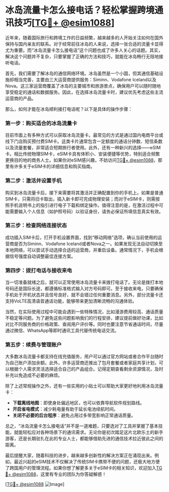 # 冰岛流量卡怎么接电话？轻松掌握跨境通讯技巧[[TG💪+ @esim1088](https://t.me/s/esim1088)]

近年来，随着国际旅行和跨境工作的日益频繁，越来越多的人开始关注如何在国外保持与国内亲友的联系。对于经常前往冰岛的人来说，选择一张合适的流量卡显得尤为重要。而“冰岛流量卡怎么接电话”这个问题也成了许多人关心的话题。其实，解决这个问题并不复杂，只要掌握了正确的方法和技巧，就能在冰岛畅行无阻地接听电话。

首先，我们需要了解冰岛的通信网络环境。冰岛虽然是一个小国，但其通信基础设施却相当完善，主要由三大运营商提供服务：Siminn、Vodafone Iceland以及Nova。这三家运营商覆盖了冰岛的主要城市和旅游景点，确保用户可以随时随地享受稳定的通话和数据服务。因此，在选择冰岛流量卡时，建议优先考虑这些主流运营商的产品。

那么，如何才能在冰岛顺利接打电话呢？以下是具体的操作步骤：

### **第一步：购买适合的冰岛流量卡**
目前市面上有多种方式可以获取冰岛流量卡。最常见的方式是通过国内电商平台或线下门店购买预付费SIM卡。这类卡片通常包含一定额度的通话分钟数、短信条数以及流量套餐，非常适合短期旅行者使用。此外，还有一种新兴的选择——eSIM卡。相比传统物理SIM卡，eSIM卡具有体积小、安装便捷等优势，特别适合频繁更换目的地的商务人士。如果你对eSIM感兴趣，不妨访问[TG💪+ @esim1088](https://t.me/s/esim1088)，那里有许多关于eSIM卡的详细信息和购买指南。

### **第二步：激活并设置手机**
购买到冰岛流量卡后，接下来需要将其激活并正确配置到你的手机上。如果是普通SIM卡，只需将旧卡取出，插入新卡即可完成物理安装；而对于eSIM卡，则需按照手机说明书上的指引进行电子下载和绑定操作。值得注意的是，在激活过程中可能需要输入个人信息（如护照号码）以验证身份，请务必保证所填信息真实有效。

### **第三步：检查网络连接状态**
成功插入SIM卡后，打开手机设置界面，找到“移动网络”选项，确认当前使用的运营商是否为Siminn、Vodafone Iceland或者Nova之一。如果发现无法自动切换至本地网络，可以尝试手动选择合适的运营商，并重启设备。通常情况下，手机会根据信号强度自动调整最佳连接方案。

### **第四步：拨打电话与接收来电**
当一切准备就绪之后，就可以正常使用冰岛流量卡来拨打电话了。无论是拨打本地号码还是国际长途，都遵循标准格式输入对方号码即可。至于接收来电，只要确保手机处于开机状态并且信号良好，就不会错过任何重要消息。另外，部分流量卡还支持VoLTE高清语音通话功能，能够带来更加清晰流畅的沟通体验。

当然，在实际使用过程中可能会遇到一些特殊情况，比如漫游费用较高、通话质量不稳定等问题。为了避免这些问题影响我们的行程安排，建议提前做好功课，比如对比不同服务商的价格政策、查阅用户评价等。同时也要注意节省通话时间，尽量通过微信、WhatsApp等即时通讯工具代替传统电话交流。

### **第五步：续费与管理账户**
大多数冰岛流量卡都支持在线充值服务，用户可以通过官方网站或者合作平台随时为自己账户添加余额。此外，许多运营商还推出了包月套餐或者家庭共享计划，可以根据个人需求灵活选择适合自己的产品组合。记得定期查看剩余资源情况，及时补充以免造成不必要的麻烦。

除了上述常规操作之外，还有一些实用的小贴士可以帮助大家更好地利用冰岛流量卡：

- **下载离线地图**：即使身处偏远地区，也可以依靠导航软件规划路线。
- **开启省电模式**：减少耗电量有助于延长电池续航时间。
- **关闭不必要的后台程序**：避免占用过多带宽影响正常通话质量。

总之，“冰岛流量卡怎么接电话”并不是一道难题，只要选对了工具并掌握了基本技能，就能轻松应对各种场景下的通讯需求。无论你是初次踏足这片北欧乐土的新手游客，还是长期驻扎在此的专业人士，都能够借助先进的通信技术拉近彼此之间的距离。

最后提醒大家，随着科技的进步，越来越多创新性的解决方案正在涌现出来。例如，最近兴起的eSIM技术不仅解决了传统SIM卡携带不便的问题，还极大地方便了跨国用户的管理流程。如果你想了解更多关于eSIM卡的相关知识，欢迎加入[TG💪+ @esim1088](https://t.me/s/esim1088)，这里有专业的团队为你答疑解惑！

[[TG💪+ @esim1088](https://t.me/s/esim1088) ![Image](https://i.postimg.cc/4NQfJmqS/Snipaste-2025-05-13-00-14-12.png)]